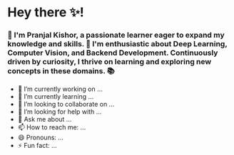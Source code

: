 # Hey there ✨! 

<h3>🌟 I'm Pranjal Kishor, a passionate learner eager to expand my knowledge and skills. 🚀 I'm          enthusiastic about Deep Learning, Computer Vision, and Backend Development. Continuously driven by curiosity, I thrive on learning and exploring new concepts in these domains. 📚</h3>



- 🔭 I’m currently working on ...
- 🌱 I’m currently learning ...
- 👯 I’m looking to collaborate on ...
- 🤔 I’m looking for help with ...
- 💬 Ask me about ...
- 📫 How to reach me: ...
- 😄 Pronouns: ...
- ⚡ Fun fact: ...

